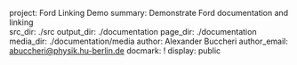 project: Ford Linking Demo 
summary: Demonstrate Ford documentation and linking  
src_dir: ./src
output_dir: ./documentation
page_dir: ./documentation
media_dir: ./documentation/media
author: Alexander Buccheri 
author_email: abuccheri@physik.hu-berlin.de 
docmark: !
display: public